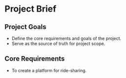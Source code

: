 # Project Brief

## Project Goals
- Define the core requirements and goals of the project.
- Serve as the source of truth for project scope.

## Core Requirements
- To create a platform for ride-sharing.
